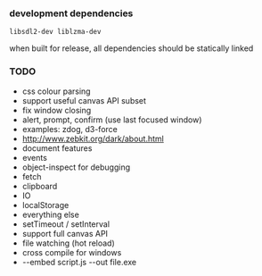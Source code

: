 ### development dependencies

`libsdl2-dev liblzma-dev`

when built for release, all dependencies should be statically linked

### TODO

* css colour parsing
* support useful canvas API subset
* fix window closing
* alert, prompt, confirm (use last focused window)
* examples: zdog, d3-force
* http://www.zebkit.org/dark/about.html
* document features
* events
* object-inspect for debugging
* fetch
* clipboard
* IO
* localStorage
* everything else
* setTimeout / setInterval
* support full canvas API
* file watching (hot reload)
* cross compile for windows
* --embed script.js --out file.exe
